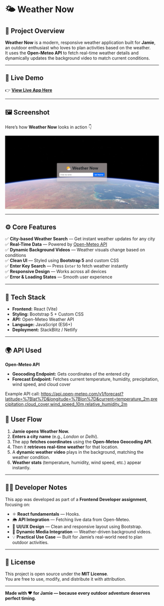 # 🌤️ Weather Now

## 🎯 Project Overview

**Weather Now** is a modern, responsive weather application built for **Jamie**, an outdoor enthusiast who loves to plan activities based on the weather.  
It uses the **Open-Meteo API** to fetch real-time weather details and dynamically updates the background video to match current conditions.

---

## 🔗 Live Demo

👉 [**View Live App Here**](https://stackblitz.com/~/github.com/MadhavAgrawal06/Weather-Now)  

---

## 🖼️ Screenshot

Here’s how **Weather Now** looks in action 👇  

![Weather Now Screenshot](https://raw.githubusercontent.com/MadhavAgrawal06/Weather-Now/main/public/screenshot.png)
 
---

## ⚙️ Core Features

✅ **City-based Weather Search** — Get instant weather updates for any city  
✅ **Real-Time Data** — Powered by [Open-Meteo API](https://open-meteo.com/)  
✅ **Dynamic Background Videos** — Weather visuals change based on conditions  
✅ **Clean UI** — Styled using **Bootstrap 5** and custom CSS  
✅ **Enter Key Search** — Press `Enter` to fetch weather instantly  
✅ **Responsive Design** — Works across all devices  
✅ **Error & Loading States** — Smooth user experience  

---

## 🧠 Tech Stack

- **Frontend:** React (Vite)
- **Styling:** Bootstrap 5 + Custom CSS
- **API:** Open-Meteo Weather API
- **Language:** JavaScript (ES6+)
- **Deployment:** StackBlitz / Netlify

---

## 🌍 API Used

**Open-Meteo API**

- **Geocoding Endpoint:** Gets coordinates of the entered city  
- **Forecast Endpoint:** Fetches current temperature, humidity, precipitation, wind speed, and cloud cover  

Example API call:
https://api.open-meteo.com/v1/forecast?latitude=%7Blat%7D&longitude=%7Blon%7D&current=temperature_2m,precipitation,cloud_cover,wind_speed_10m,relative_humidity_2m


## 🧭 User Flow

1. **Jamie opens Weather Now.**  
2. **Enters a city name** (e.g., *London* or *Delhi*).  
3. The app **fetches coordinates** using the **Open-Meteo Geocoding API**.  
4. Then it **retrieves real-time weather** for that location.  
5. A **dynamic weather video** plays in the background, matching the weather condition.  
6. **Weather stats** (temperature, humidity, wind speed, etc.) appear instantly.

---

## 🧑‍💻 Developer Notes

This app was developed as part of a **Frontend Developer assignment**, focusing on:

- ⚛️ **React fundamentals** — Hooks. 
- 🌦️ **API Integration** — Fetching live data from Open-Meteo.  
- 💅 **UI/UX Design** — Clean and responsive layout using Bootstrap.  
- 🎥 **Dynamic Media Integration** — Weather-driven background videos.  
- 💡 **Practical Use Case** — Built for Jamie’s real-world need to plan outdoor activities.

---

## 📜 License

This project is open source under the **MIT License**.  
You are free to use, modify, and distribute it with attribution.

---

**Made with ❤️ for Jamie — because every outdoor adventure deserves perfect timing.**
